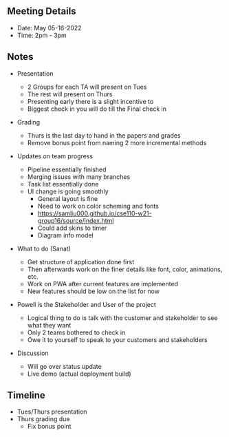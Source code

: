 ## Meeting Details

- Date: May 05-16-2022
- Time: 2pm - 3pm


## Notes

- Presentation
	- 2 Groups for each TA will present on Tues
	- The rest will present on Thurs
	- Presenting early there is a slight incentive to
	- Biggest check in you will do till the Final check in

- Grading
	- Thurs is the last day to hand in the papers and grades
	- Remove bonus point from naming 2 more incremental methods

- Updates on team progress
	- Pipeline essentially finished
	- Merging issues with many branches
	- Task list essentially done
	- UI change is going smoothly
		- General layout is fine
		- Need to work on color scheming and fonts
		- https://samliu000.github.io/cse110-w21-group16/source/index.html
		- Could add skins to timer
		- Diagram info model

- What to do (Sanat)
	- Get structure of application done first
	- Then afterwards work on the finer details like font, color, animations, etc.
	- Work on PWA after current features are implemented
	- New features should be low on the list for now

- Powell is the Stakeholder and User of the project
	 - Logical thing to do is talk with the customer and stakeholder to see what they want
	 - Only 2 teams bothered to check in
	 - Owe it to yourself to speak to your customers and stakeholders

- Discussion
	- Will go over status update
	- Live demo (actual deployment build)

## Timeline

- Tues/Thurs presentation
- Thurs grading due
	- Fix bonus point
